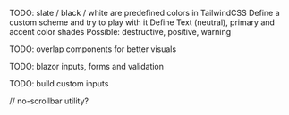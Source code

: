 TODO:
slate / black / white are predefined colors in TailwindCSS
Define a custom scheme and try to play with it
Define Text (neutral), primary and accent color shades
Possible: destructive, positive, warning

TODO:
overlap components for better visuals

TODO:
blazor inputs, forms and validation

TODO: build custom inputs

// no-scrollbar utility?